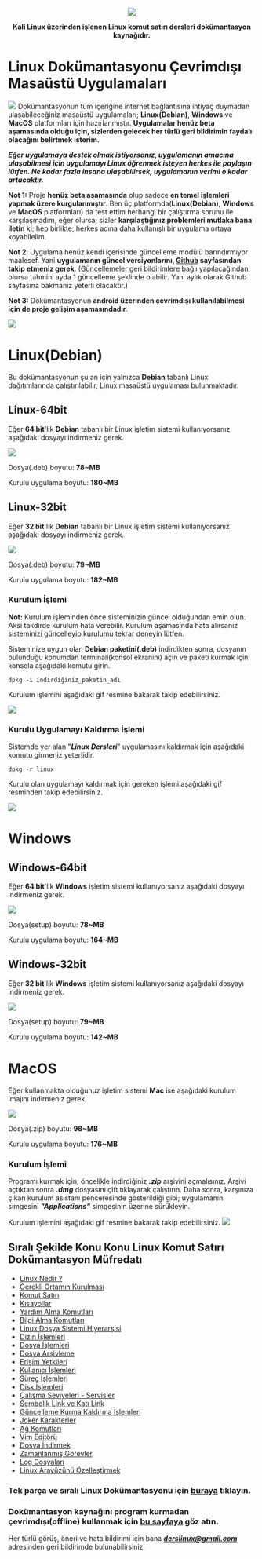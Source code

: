 <p align="center">
  <img src="https://raw.githubusercontent.com/taylanbildik/Linux_Dersleri/master/img/Ana%20Sayfa/linux_komut_sat%C4%B1r%C4%B1_logo.gif">
</p>

<p align="center" style="bold">
<b>Kali Linux üzerinden işlenen Linux komut satırı dersleri dokümantasyon kaynağıdır.</b><br>
</p>

# Linux Dokümantasyonu Çevrimdışı Masaüstü Uygulamaları
![](https://raw.githubusercontent.com/taylanbildik/Linux_Dersleri/master/img/Ana%20Sayfa/multi-pltfrm.png)
Dokümantasyonun tüm içeriğine internet bağlantısına ihtiyaç duymadan ulaşabileceğiniz masaüstü uygulamaları; **Linux(Debian)**, **Windows** ve **MacOS** platformları için hazırlanmıştır. 
**Uygulamalar henüz beta aşamasında olduğu için, sizlerden gelecek her türlü geri bildirimin faydalı olacağını belirtmek isterim.**

**_Eğer uygulamaya destek olmak istiyorsanız, uygulamanın amacına ulaşabilmesi için uygulamayı Linux öğrenmek isteyen herkes ile paylaşın lütfen. Ne kadar fazla insana ulaşabilirsek, uygulamanın verimi o kadar artacaktır._**

**Not 1:** Proje  **henüz beta aşamasında**  olup sadece  **en temel işlemleri yapmak üzere kurgulanmıştır**. Ben üç platformda(**Linux(Debian)**, **Windows** ve **MacOS** platformları) da test ettim herhangi bir çalıştırma sorunu ile karşılaşmadım, eğer olursa; sizler  **karşılaştığınız problemleri mutlaka bana iletin**  ki; hep birlikte, herkes adına daha kullanışlı bir uygulama ortaya koyabilelim.

**Not 2**: Uygulama henüz kendi içerisinde güncelleme modülü barındırmıyor maalesef. Yani  **uygulamanın güncel versiyonlarını, **[Github](https://github.com/taylanbildik/Linux_Dersleri/releases)** sayfasından takip etmeniz gerek**. (Güncellemeler geri bildirimlere bağlı yapılacağından, olursa tahmini ayda 1 güncelleme şeklinde olabilir. Yani aylık olarak Github sayfasına bakmanız yeterli olacaktır.)

**Not 3:**  Dokümantasyonun  **android üzerinden çevrimdışı kullanılabilmesi için de proje gelişim aşamasındadır**.

![](https://github.com/taylanbildik/Linux_Dersleri/blob/master/img/Ana%20Sayfa/uygulama.gif?raw=true)

# Linux(Debian)
Bu dokümantasyonun şu an için yalnızca **Debian** tabanlı Linux dağıtımlarında çalıştırılabilir, Linux masaüstü uygulaması bulunmaktadır.

## Linux-64bit 
Eğer **64 bit**'lik **Debian** tabanlı bir Linux işletim sistemi kullanıyorsanız aşağıdaki dosyayı indirmeniz gerek. 

<a href="https://github.com/taylanbildik/Linux_Dersleri/raw/master/Kaynaklar/Linux/Linux_0.1.0_amd64.deb"><img src="https://raw.githubusercontent.com/taylanbildik/Linux_Dersleri/master/img/Ana%20Sayfa/button_linux-amd-deb.png"></a>

Dosya(.deb) boyutu: **78~MB** 

Kurulu uygulama boyutu: **180~MB**


## Linux-32bit 
Eğer **32 bit**'lik **Debian** tabanlı bir Linux işletim sistemi kullanıyorsanız aşağıdaki dosyayı indirmeniz gerek. 

<a href="https://github.com/taylanbildik/Linux_Dersleri/raw/master/Kaynaklar/Linux/Linux_0.1.0_i386.deb"><img src="https://raw.githubusercontent.com/taylanbildik/Linux_Dersleri/master/img/Ana%20Sayfa/button_linux-i-deb.png"></a>

Dosya(.deb) boyutu: **79~MB** 

Kurulu uygulama boyutu: **182~MB**

### Kurulum İşlemi
**Not:** Kurulum işleminden önce sisteminizin güncel olduğundan emin olun. Aksi takdirde kurulum hata verebilir. Kurulum aşamasında hata alırsanız sisteminizi güncelleyip kurulumu tekrar deneyin lütfen.

Sisteminize uygun olan **Debian paketini(.deb)** indirdikten sonra, dosyanın bulunduğu konumdan terminali(konsol ekranını) açın ve paketi kurmak için konsola aşağıdaki komutu girin.

    dpkg -i indirdiğiniz_paketin_adı
    
Kurulum işlemini aşağıdaki gif resmine bakarak takip edebilirsiniz.
 
 ![](https://github.com/taylanbildik/Linux_Dersleri/blob/master/img/Ana%20Sayfa/linux-kurulum.gif?raw=true)   
    
### Kurulu Uygulamayı Kaldırma İşlemi
Sistemde yer alan "***Linux Dersleri***" uygulamasını kaldırmak için aşağıdaki komutu girmeniz yeterlidir.

    dpkg -r linux
    
Kurulu olan uygulamayı kaldırmak için gereken işlemi aşağıdaki gif resminden takip edebilirsiniz.

![](https://github.com/taylanbildik/Linux_Dersleri/blob/master/img/Ana%20Sayfa/linux-kald%C4%B1r.gif?raw=true)

# Windows

## Windows-64bit 
Eğer **64 bit**'lik **Windows** işletim sistemi kullanıyorsanız aşağıdaki dosyayı indirmeniz gerek. 

<a href="https://github.com/taylanbildik/Linux_Dersleri/raw/master/Kaynaklar/Windows/Linux-Dersleri-win64-Kurulum.exe"><img src="https://github.com/taylanbildik/Linux_Dersleri/blob/master/img/Ana%20Sayfa/button_linux-win64.png?raw=true"></a>

Dosya(setup) boyutu: **78~MB** 

Kurulu uygulama boyutu: **164~MB**


## Windows-32bit 
Eğer **32 bit**'lik **Windows** işletim sistemi kullanıyorsanız aşağıdaki dosyayı indirmeniz gerek. 

<a href="https://github.com/taylanbildik/Linux_Dersleri/raw/master/Kaynaklar/Windows/Linux-Dersleri-win32-Kurulum.exe"><img src="https://github.com/taylanbildik/Linux_Dersleri/blob/master/img/Ana%20Sayfa/button_linux-win32.png?raw=true"></a>

Dosya(setup) boyutu: **79~MB** 

Kurulu uygulama boyutu: **142~MB**

# MacOS
Eğer kullanmakta olduğunuz işletim sistemi **Mac** ise aşağıdaki kurulum imajını indirmeniz gerek.

<a href="https://github.com/taylanbildik/Linux_Dersleri/raw/master/Kaynaklar/MacOS/Linux_Dersleri-Kurulum.dmg.zip"><img src="https://github.com/taylanbildik/Linux_Dersleri/blob/master/img/Ana%20Sayfa/button_linux-macos.png?raw=true"></a>

Dosya(.zip) boyutu: **98~MB** 

Kurulu uygulama boyutu: **176~MB**

### Kurulum İşlemi
Programı kurmak için; öncelikle indirdiğiniz ***.zip*** arşivini açmalısınız. Arşivi açtıktan sonra ***.dmg*** dosyasını çift tıklayarak çalıştırın. Daha sonra, karşınıza çıkan kurulum asistanı penceresinde gösterildiği gibi; uygulamanın simgesini ***"Applications"*** simgesinin üzerine sürükleyin. 

Kurulum işlemini aşağıdaki gif resmine bakarak takip edebilirsiniz.
![](https://github.com/taylanbildik/Linux_Dersleri/blob/master/img/Ana%20Sayfa/mac-kurulum.gif?raw=true)

Sıralı Şekilde Konu Konu Linux Komut Satırı Dokümantasyon Müfredatı
-
- [Linux Nedir ?](https://github.com/taylanbildik/Linux_Dersleri/tree/master/dok%C3%BCmantasyonlar/linux_nedir.md#linux-nedir-)
- [Gerekli Ortamın Kurulması](https://github.com/taylanbildik/Linux_Dersleri/tree/master/dok%C3%BCmantasyonlar/gerekli_ortam%C4%B1n_kurulmas%C4%B1.md#gerekli-ortam%C4%B1n-kurulmas%C4%B1)
- [Komut Satırı](https://github.com/taylanbildik/Linux_Dersleri/tree/master/dok%C3%BCmantasyonlar/komut_sat%C4%B1r%C4%B1.md#komut-sat%C4%B1r%C4%B1)
- [Kısayollar](https://github.com/taylanbildik/Linux_Dersleri/tree/master/dok%C3%BCmantasyonlar/k%C4%B1sayollar.md#k%C4%B1sayollar)
- [Yardım Alma Komutları](https://github.com/taylanbildik/Linux_Dersleri/tree/master/dok%C3%BCmantasyonlar/yard%C4%B1m_alma_komutlar%C4%B1.md#yard%C4%B1m-almak)
- [Bilgi Alma Komutları](https://github.com/taylanbildik/Linux_Dersleri/tree/master/dok%C3%BCmantasyonlar/bilgi_alma.md#bilgi-almak)
- [Linux Dosya Sistemi Hiyerarşisi](https://github.com/taylanbildik/Linux_Dersleri/tree/master/dok%C3%BCmantasyonlar/Linux_dosya_sistemi_hiyerar%C5%9Fisi.md#linux-dosya-sistemi-hiyerar%C5%9Fisi)
- [Dizin İşlemleri](https://github.com/taylanbildik/Linux_Dersleri/tree/master/dok%C3%BCmantasyonlar/dizin_i%C5%9Flemleri.md#dizinler-hakk%C4%B1nda)
- [Dosya İşlemleri](https://github.com/taylanbildik/Linux_Dersleri/tree/master/dok%C3%BCmantasyonlar/dosya_i%C5%9Flemleri.md#dosya-%C4%B0%C5%9Flemleri)
- [Dosya Arşivleme](https://github.com/taylanbildik/Linux_Dersleri/tree/master/dok%C3%BCmantasyonlar/dosya_ar%C5%9Fivleme.md#dosya-ar%C5%9Fiv-%C4%B0%C5%9Flemleri)
- [Erişim Yetkileri](https://github.com/taylanbildik/Linux_Dersleri/tree/master/dok%C3%BCmantasyonlar/eri%C5%9Fim_yetkileri.md#eri%C5%9Fim-yetkileri)
- [Kullanıcı İşlemleri](https://github.com/taylanbildik/Linux_Dersleri/tree/master/dok%C3%BCmantasyonlar/kullan%C4%B1c%C4%B1_i%C5%9Flemleri.md#kullan%C4%B1c%C4%B1-%C4%B0%C5%9Flemleri)
- [Süreç İşlemleri](https://github.com/taylanbildik/Linux_Dersleri/tree/master/dok%C3%BCmantasyonlar/s%C3%BCre%C3%A7_i%C5%9Flemleri.md#s%C3%BCre%C3%A7lerprocess)
- [Disk İşlemleri](https://github.com/taylanbildik/Linux_Dersleri/tree/master/dok%C3%BCmantasyonlar/disk_i%C5%9Flemleri.md#disk-%C4%B0%C5%9Flemleri)
- [Çalışma Seviyeleri - Servisler](https://github.com/taylanbildik/Linux_Dersleri/tree/master/dok%C3%BCmantasyonlar/%C3%A7al%C4%B1%C5%9Fma_seviyeleri-servisler.md#%C3%87al%C4%B1%C5%9Fma-seviyelerirunlevels)
- [Sembolik Link ve Katı Link](https://github.com/taylanbildik/Linux_Dersleri/tree/master/dok%C3%BCmantasyonlar/sembolik_link-ve-kat%C4%B1_link.md#sembolik-link-ve-kat%C4%B1-link)
- [Güncelleme Kurma Kaldırma İşlemleri](https://github.com/taylanbildik/Linux_Dersleri/tree/master/dok%C3%BCmantasyonlar/kurma-kald%C4%B1rma-g%C3%BCncelleme_i%C5%9Flemleri.md#kurma-kald%C4%B1rma-g%C3%BCncelleme-%C4%B0%C5%9Flemleri)
- [Joker Karakterler](https://github.com/taylanbildik/Linux_Dersleri/tree/master/dok%C3%BCmantasyonlar/joker_karakterler%28wildcards%29.md#joker-karakterlerwildcards)
- [Ağ Komutları](https://github.com/taylanbildik/Linux_Dersleri/tree/master/dok%C3%BCmantasyonlar/a%C4%9F_komutlar%C4%B1.md#a%C4%9Fnetwork-komutlar%C4%B1)
- [Vim Editörü](https://github.com/taylanbildik/Linux_Dersleri/tree/master/dok%C3%BCmantasyonlar/vim_edit%C3%B6r%C3%BC.md#vim-edit%C3%B6r%C3%BC)
- [Dosya İndirmek](https://github.com/taylanbildik/Linux_Dersleri/tree/master/dok%C3%BCmantasyonlar/konsoldan_dosya_indirmek.md#konsol-%C3%9Czerinden-dosya-%C4%B0ndirmek)
- [Zamanlanmış Görevler](https://github.com/taylanbildik/Linux_Dersleri/tree/master/dok%C3%BCmantasyonlar/zamanlam%C4%B1%C5%9F_g%C3%B6revler.md#zamanlanm%C4%B1%C5%9F-g%C3%B6revler)
- [Log Dosyaları](https://github.com/taylanbildik/Linux_Dersleri/tree/master/dok%C3%BCmantasyonlar/log_kay%C4%B1tlar%C4%B1.md#log-kay%C4%B1tlar%C4%B1)
- [Linux Arayüzünü Özelleştirmek](https://github.com/taylanbildik/Linux_Dersleri/blob/master/dok%C3%BCmantasyonlar/sistem-gorunumunu-ozellestirmek.md#linux-aray%C3%BCz%C3%BCn%C3%BC-%C3%B6zelle%C5%9Ftirmek)


### Tek parça ve sıralı Linux Dokümantasyonu için [buraya](https://github.com/taylanbildik/Linux_Dersleri/tree/master/dok%C3%BCmantasyonlar/Linux_dok%C3%BCmantasyonu.md) tıklayın.
### Dokümantasyon kaynağını program kurmadan çevrimdışı(offline) kullanmak için [bu sayfaya](https://github.com/taylanbildik/Linux_Dersleri/tree/master/%C3%87evrimd%C4%B1%C5%9F%C4%B1%20Linux%20Dok%C3%BCmantasyonu#%C3%87evrimd%C4%B1%C5%9F%C4%B1offline-linux-dok%C3%BCmantasyonu) göz atın.

Her türlü görüş, öneri ve hata bildirimi için bana ***derslinux@gmail.com*** adresinden geri bildirimde bulunabilirsiniz.
